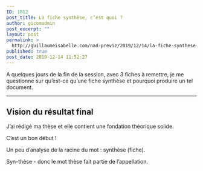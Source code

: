 ```yaml
---
ID: 1812
post_title: La fiche synthèse, c’est quoi ?
author: gicomadmin
post_excerpt: ""
layout: post
permalink: >
  http://guillaumeisabelle.com/nad-previz/2019/12/14/la-fiche-synthese-cest-quoi/
published: true
post_date: 2019-12-14 11:52:27
---
```

<!-- wp:paragraph -->

A quelques jours de la fin de la session, avec 3 fiches à remettre, je me questionne sur qu’est-ce qu’une fiche synthèse et pourquoi produire un tel document.

<!-- /wp:paragraph -->

<!-- wp:separator -->

<hr class="wp-block-separator" />

<!-- /wp:separator -->

<!-- wp:heading -->

## Vision du **résultat** final

<!-- /wp:heading -->

<!-- wp:paragraph -->

J’ai rédigé ma thèse et elle contient une fondation théorique solide.

<!-- /wp:paragraph -->

<!-- wp:paragraph {"align":"right"} -->

<p class="has-text-align-right">
  C’est un bon début !
</p>

<!-- /wp:paragraph -->

<!-- wp:paragraph -->

Un peu d’analyse de la racine du mot : synthèse (fiche).

<!-- /wp:paragraph -->

<!-- wp:paragraph -->

Syn-thèse - donc le mot thèse fait partie de l’appellation.

<!-- /wp:paragraph -->

<!-- wp:paragraph -->



<!-- /wp:paragraph -->